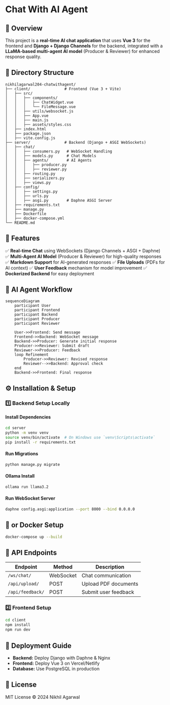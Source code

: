
# Chat With AI Agent

## 🚀 Overview

This project is a **real-time AI chat application** that uses **Vue 3** for the frontend and **Django + Django Channels** for the backend, integrated with a **LLaMA-based multi-agent AI model** (Producer & Reviewer) for enhanced response quality.

## 📂 Directory Structure

```
nikhilagarwal204-chatwithagent/
├── client/               # Frontend (Vue 3 + Vite)
│   ├── src/
│   │   ├── components/
│   │   │   ├── ChatWidget.vue
│   │   │   └── FileMessage.vue
│   │   ├── utils/websocket.js
│   │   ├── App.vue
│   │   ├── main.js
│   │   ├── assets/styles.css
│   ├── index.html
│   ├── package.json
│   ├── vite.config.js
├── server/               # Backend (Django + ASGI WebSockets)
│   ├── chat/
│   │   ├── consumers.py   # WebSocket Handling
│   │   ├── models.py      # Chat Models
│   │   ├── agents/        # AI Agents
│   │   │   ├── producer.py
│   │   │   ├── reviewer.py
│   │   ├── routing.py
│   │   ├── serializers.py
│   │   ├── views.py
│   ├── config/
│   │   ├── settings.py
│   │   ├── urls.py
│   │   ├── asgi.py        # Daphne ASGI Server
│   ├── requirements.txt
│   ├── manage.py
│   ├── Dockerfile
│   ├── docker-compose.yml
└── README.md

```

## 🎯 Features

✅ **Real-time Chat** using WebSockets (Django Channels + ASGI + Daphne) ✅ **Multi-Agent AI Model** (Producer & Reviewer) for high-quality responses ✅ **Markdown Support** for AI-generated responses ✅ **File Uploads** (PDFs for AI context) ✅ **User Feedback** mechanism for model improvement ✅ **Dockerized Backend** for easy deployment

## 🤖 AI Agent Workflow
```mermaid
sequenceDiagram
    participant User
    participant Frontend
    participant Backend
    participant Producer
    participant Reviewer
    
    User->>Frontend: Send message
    Frontend->>Backend: WebSocket message
    Backend->>Producer: Generate initial response
    Producer->>Reviewer: Submit draft
    Reviewer->>Producer: Feedback
    loop Refinement
        Producer->>Reviewer: Revised response
        Reviewer-->>Backend: Approval check
    end
    Backend->>Frontend: Final response
```
## ⚙️ Installation & Setup

### **1️⃣ Backend Setup Locally**

#### **Install Dependencies**

```sh
cd server
python -m venv venv
source venv/bin/activate  # On Windows use `venv\Scripts\activate`
pip install -r requirements.txt

```

#### **Run Migrations**

```sh
python manage.py migrate

```
#### **Ollama Install**

```sh
ollama run llama3.2

```

#### **Run WebSocket Server**

```sh
daphne config.asgi:application --port 8000 --bind 0.0.0.0

```
## 🐳 or Docker Setup

```sh
docker-compose up --build

```

## 📌 API Endpoints

| Endpoint         | Method    | Description              |
|-----------------|----------|--------------------------|
| `/ws/chat/`     | WebSocket | Chat communication      |
| `/api/upload/`  | POST      | Upload PDF documents    |
| `/api/feedback/` | POST      | Submit user feedback   |

### **2️⃣ Frontend Setup**

```sh
cd client
npm install
npm run dev

```

## 🚀 Deployment Guide

-   **Backend:** Deploy Django with Daphne & Nginx
-   **Frontend:** Deploy Vue 3 on Vercel/Netlify
-   **Database:** Use PostgreSQL in production

## 📜 License

MIT License © 2024 Nikhil Agarwal
